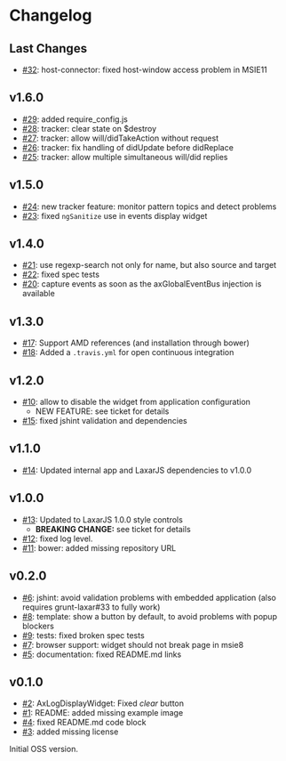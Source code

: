 # Changelog

## Last Changes

- [#32](https://github.com/LaxarJS/ax-developer-tools-widget/issues/32): host-connector: fixed host-window access problem in MSIE11


## v1.6.0

- [#29](https://github.com/LaxarJS/ax-developer-tools-widget/issues/29): added require_config.js
- [#28](https://github.com/LaxarJS/ax-developer-tools-widget/issues/28): tracker: clear state on $destroy
- [#27](https://github.com/LaxarJS/ax-developer-tools-widget/issues/27): tracker: allow will/didTakeAction without request
- [#26](https://github.com/LaxarJS/ax-developer-tools-widget/issues/26): tracker: fix handling of didUpdate before didReplace
- [#25](https://github.com/LaxarJS/ax-developer-tools-widget/issues/25): tracker: allow multiple simultaneous will/did replies


## v1.5.0

- [#24](https://github.com/LaxarJS/ax-developer-tools-widget/issues/24): new tracker feature: monitor pattern topics and detect problems
- [#23](https://github.com/LaxarJS/ax-developer-tools-widget/issues/23): fixed `ngSanitize` use in events display widget


## v1.4.0

- [#21](https://github.com/LaxarJS/ax-developer-tools-widget/issues/21): use regexp-search not only for name, but also source and target
- [#22](https://github.com/LaxarJS/ax-developer-tools-widget/issues/22): fixed spec tests
- [#20](https://github.com/LaxarJS/ax-developer-tools-widget/issues/20): capture events as soon as the axGlobalEventBus injection is available


## v1.3.0

- [#17](https://github.com/LaxarJS/ax-developer-tools-widget/issues/17): Support AMD references (and installation through bower)
- [#18](https://github.com/LaxarJS/ax-developer-tools-widget/issues/18): Added a `.travis.yml` for open continuous integration


## v1.2.0

- [#10](https://github.com/LaxarJS/ax-developer-tools-widget/issues/10): allow to disable the widget from application configuration
    + NEW FEATURE: see ticket for details
- [#15](https://github.com/LaxarJS/ax-developer-tools-widget/issues/15): fixed jshint validation and dependencies


## v1.1.0

- [#14](https://github.com/LaxarJS/ax-developer-tools-widget/issues/14): Updated internal app and LaxarJS dependencies to v1.0.0


## v1.0.0

- [#13](https://github.com/LaxarJS/ax-developer-tools-widget/issues/13): Updated to LaxarJS 1.0.0 style controls
    + **BREAKING CHANGE:** see ticket for details
- [#12](https://github.com/LaxarJS/ax-developer-tools-widget/issues/12): fixed log level.
- [#11](https://github.com/LaxarJS/ax-developer-tools-widget/issues/11): bower: added missing repository URL


## v0.2.0

- [#6](https://github.com/LaxarJS/ax-developer-tools-widget/issues/6): jshint: avoid validation problems with embedded application (also requires grunt-laxar#33 to fully work)
- [#8](https://github.com/LaxarJS/ax-developer-tools-widget/issues/8): template: show a button by default, to avoid problems with popup blockers
- [#9](https://github.com/LaxarJS/ax-developer-tools-widget/issues/9): tests: fixed broken spec tests
- [#7](https://github.com/LaxarJS/ax-developer-tools-widget/issues/7): browser support: widget should not break page in msie8
- [#5](https://github.com/LaxarJS/ax-developer-tools-widget/issues/5): documentation: fixed README.md links


## v0.1.0

- [#2](https://github.com/LaxarJS/ax-developer-tools-widget/issues/2): AxLogDisplayWidget: Fixed _clear_ button
- [#1](https://github.com/LaxarJS/ax-developer-tools-widget/issues/1): README: added missing example image
- [#4](https://github.com/LaxarJS/ax-developer-tools-widget/issues/4): fixed README.md code block
- [#3](https://github.com/LaxarJS/ax-developer-tools-widget/issues/3): added missing license

Initial OSS version.
